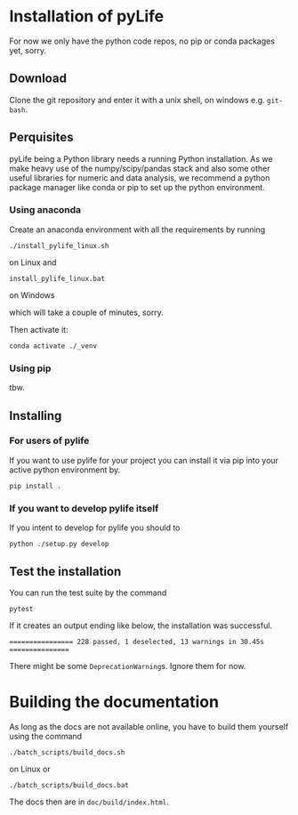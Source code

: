 # Installation of pyLife

For now we only have the python code repos, no pip or conda packages yet, sorry.

## Download

Clone the git repository and enter it with a unix shell, on windows e.g. `git-bash`.

## Perquisites

pyLife being a Python library needs a running Python installation. As we make
heavy use of the numpy/scipy/pandas stack and also some other useful libraries
for numeric and data analysis, we recommend a python package manager like conda
or pip to set up the python environment.

### Using anaconda

Create an anaconda environment with all the requirements by running
```
./install_pylife_linux.sh
```
on Linux and
```
install_pylife_linux.bat
```
on Windows

which will take a couple of minutes, sorry.

Then activate it:
```
conda activate ./_venv
```

### Using pip

tbw.


## Installing

### For users of pylife

If you want to use pylife for your project you can install it via pip into your
active python environment by.
```
pip install .
```

### If you want to develop pylife itself

If you intent to develop for pylife you should to
```
python ./setup.py develop
```

## Test the installation

You can run the test suite by the command
```
pytest
```

If it creates an output ending like below, the installation was successful.
```
================ 228 passed, 1 deselected, 13 warnings in 30.45s ===============
```

There might be some `DeprecationWarning`s. Ignore them for now.


# Building the documentation

As long as the docs are not available online, you have to build them yourself
using the command
```
./batch_scripts/build_docs.sh
```
on Linux or
```
./batch_scripts/build_docs.bat
```
The docs then are in `doc/build/index.html`.
